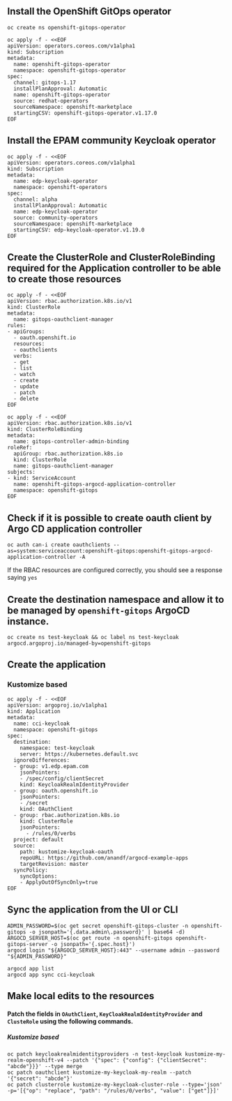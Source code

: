 ## Install the OpenShift GitOps operator

```shell
oc create ns openshift-gitops-operator 
```
```shell
oc apply -f - <<EOF
apiVersion: operators.coreos.com/v1alpha1
kind: Subscription
metadata:
  name: openshift-gitops-operator
  namespace: openshift-gitops-operator
spec:
  channel: gitops-1.17
  installPlanApproval: Automatic
  name: openshift-gitops-operator
  source: redhat-operators
  sourceNamespace: openshift-marketplace
  startingCSV: openshift-gitops-operator.v1.17.0
EOF
```

## Install the EPAM community Keycloak operator

```shell
oc apply -f - <<EOF
apiVersion: operators.coreos.com/v1alpha1
kind: Subscription
metadata:
  name: edp-keycloak-operator
  namespace: openshift-operators
spec:
  channel: alpha
  installPlanApproval: Automatic
  name: edp-keycloak-operator
  source: community-operators
  sourceNamespace: openshift-marketplace
  startingCSV: edp-keycloak-operator.v1.19.0
EOF
```

## Create the ClusterRole and ClusterRoleBinding required for the Application controller to be able to create those resources

```shell
oc apply -f - <<EOF
apiVersion: rbac.authorization.k8s.io/v1
kind: ClusterRole
metadata:
  name: gitops-oauthclient-manager
rules:
- apiGroups:
  - oauth.openshift.io
  resources:
  - oauthclients
  verbs:
  - get
  - list
  - watch
  - create
  - update
  - patch
  - delete
EOF
```

```shell
oc apply -f - <<EOF
apiVersion: rbac.authorization.k8s.io/v1
kind: ClusterRoleBinding
metadata:
  name: gitops-controller-admin-binding
roleRef:
  apiGroup: rbac.authorization.k8s.io
  kind: ClusterRole
  name: gitops-oauthclient-manager
subjects:
- kind: ServiceAccount
  name: openshift-gitops-argocd-application-controller
  namespace: openshift-gitops
EOF
```

## Check if it is possible to create oauth client by Argo CD application controller
```shell
oc auth can-i create oauthclients --as=system:serviceaccount:openshift-gitops:openshift-gitops-argocd-application-controller -A
```
If the RBAC resources are configured correctly, you should see a response saying `yes`

## Create the destination namespace and allow it to be managed by `openshift-gitops` ArgoCD instance.
```shell
oc create ns test-keycloak && oc label ns test-keycloak argocd.argoproj.io/managed-by=openshift-gitops
```

## Create the application

### Kustomize based

```shell
oc apply -f - <<EOF
apiVersion: argoproj.io/v1alpha1
kind: Application
metadata:
  name: cci-keycloak
  namespace: openshift-gitops
spec:
  destination:
    namespace: test-keycloak
    server: https://kubernetes.default.svc
  ignoreDifferences:
  - group: v1.edp.epam.com
    jsonPointers:
    - /spec/config/clientSecret
    kind: KeycloakRealmIdentityProvider
  - group: oauth.openshift.io
    jsonPointers:
    - /secret
    kind: OAuthClient
  - group: rbac.authorization.k8s.io
    kind: ClusterRole
    jsonPointers:
      - /rules/0/verbs
  project: default
  source:
    path: kustomize-keycloak-oauth
    repoURL: https://github.com/anandf/argocd-example-apps
    targetRevision: master
  syncPolicy:
    syncOptions:
    - ApplyOutOfSyncOnly=true
EOF
```

## Sync the application from the UI or CLI

```shell
ADMIN_PASSWORD=$(oc get secret openshift-gitops-cluster -n openshift-gitops -o jsonpath='{.data.admin\.password}' | base64 -d)
ARGOCD_SERVER_HOST=$(oc get route -n openshift-gitops openshift-gitops-server -o jsonpath='{.spec.host}')
argocd login "${ARGOCD_SERVER_HOST}:443" --username admin --password "${ADMIN_PASSWORD}"
```

```shell
argocd app list
argocd app sync cci-keycloak
```

## Make local edits to the resources

#### Patch the fields in `OAuthClient`, `KeyCloakRealmIdentityProvider` and `ClusteRole` using the following commands.
##### Kustomize based
```shell
oc patch keycloakrealmidentityproviders -n test-keycloak kustomize-my-realm-openshift-v4 --patch '{"spec": {"config": {"clientSecret": "abcde"}}}' --type merge
oc patch oauthclient kustomize-my-keycloak-my-realm --patch '{"secret": "abcde"}'
oc patch clusterrole kustomize-my-keycloak-cluster-role --type='json' -p='[{"op": "replace", "path": "/rules/0/verbs", "value": ["get"]}]'
```